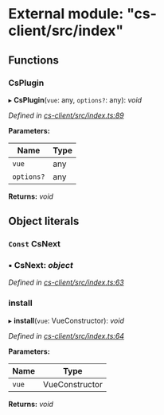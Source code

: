 # External module: "cs-client/src/index"

## Functions

###  CsPlugin

▸ **CsPlugin**(`vue`: any, `options?`: any): *void*

*Defined in [cs-client/src/index.ts:89](https://github.com/TNOCS/csnext/blob/40018c3a/packages/cs-client/src/index.ts#L89)*

**Parameters:**

Name | Type |
------ | ------ |
`vue` | any |
`options?` | any |

**Returns:** *void*

## Object literals

### `Const` CsNext

### ▪ **CsNext**: *object*

*Defined in [cs-client/src/index.ts:63](https://github.com/TNOCS/csnext/blob/40018c3a/packages/cs-client/src/index.ts#L63)*

###  install

▸ **install**(`vue`: VueConstructor): *void*

*Defined in [cs-client/src/index.ts:64](https://github.com/TNOCS/csnext/blob/40018c3a/packages/cs-client/src/index.ts#L64)*

**Parameters:**

Name | Type |
------ | ------ |
`vue` | VueConstructor |

**Returns:** *void*
